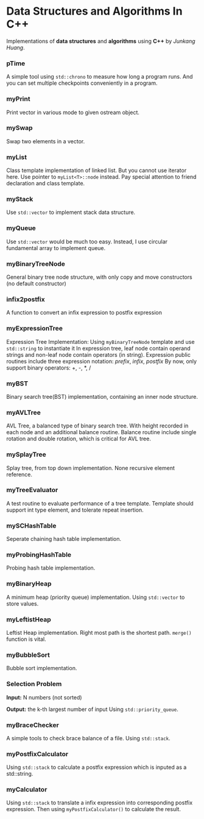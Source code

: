 # Data Structures and Algorithms In C++

Implementations of **data structures** and **algorithms** using **C++** by *Junkang Huang*.


### pTime
A simple tool using `std::chrono` to measure how long a program runs. And you can set multiple checkpoints conveniently in a program.

### myPrint
Print vector in various mode to given ostream object.

### mySwap
Swap two elements in a vector.


### myList
Class template implementation of linked list. 
But you cannot use iterator here. Use pointer to `myList<T>::node` instead.
Pay special attention to friend declaration and class template.

### myStack
Use `std::vector` to implement stack data structure.
### myQueue
Use `std::vector` would be much too easy. Instead, I use circular fundamental array to implement queue.


### myBinaryTreeNode
General binary tree node structure, with only copy and move constructors (no default constructor)

### infix2postfix
A function to convert an infix expression to postfix expression

### myExpressionTree
Expression Tree Implementation:
Using `myBinaryTreeNode` template and use `std::string` to instantiate it
In expression tree, leaf node contain operand strings and non-leaf node contain operators (in string).
Expression public routines include three expression notation: *prefix*, *infix*, *postfix*
By now, only support binary operators: +, -, *, /

### myBST
Binary search tree(BST) implementation, containing an inner node structure.

### myAVLTree
AVL Tree, a balanced type of binary search tree. With height recorded in each node and an additional balance routine.
Balance routine include single rotation and double rotation, which is critical for AVL tree.

### mySplayTree
Splay tree, from top down implementation. None recursive element reference.

### myTreeEvaluator
A test routine to evaluate performance of a tree template.
Template should support int type element, and tolerate repeat insertion.


### mySCHashTable
Seperate chaining hash table implementation.

### myProbingHashTable
Probing hash table implementation.


### myBinaryHeap
A minimum heap (priority queue) implementation.
Using `std::vector` to store values.

### myLeftistHeap
Leftist Heap implementation.
Right most path is the shortest path.
`merge()` function is vital.

### myBubbleSort
Bubble sort implementation.


### Selection Problem

**Input:** 	N numbers (not sorted)

**Output:** 	the k-th largest number  of input 
Using `std::priority_queue`.

### myBraceChecker
A simple tools to check brace balance of a file. 
Using `std::stack`.

### myPostfixCalculator
Using `std::stack` to calculate a postfix expression which is inputed as a std::string.
### myCalculator
Using `std::stack` to translate a infix expression into corresponding postfix expression.
Then using `myPostfixCalculator()` to calculate the result.